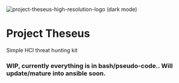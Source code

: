 
![project-theseus-high-resolution-logo (dark mode)](https://github.com/user-attachments/assets/812c9e84-93b2-4c56-a677-f456fd2d823a)

# Project Theseus
Simple HCI threat hunting kit


### WIP, currently everything is in bash/pseudo-code.. Will update/mature into ansible soon.